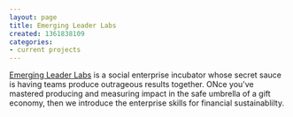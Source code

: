 ```yaml
---
layout: page
title: Emerging Leader Labs
created: 1361838109
categories:
- current projects
---
```

<p><a href="http://www.EmergingLeaderLabs.org">Emerging Leader Labs</a> is a social enterprise incubator whose secret sauce is having teams produce outrageous results together. ONce you've mastered producing and measuring impact in the safe umbrella of a gift economy, then we introduce the enterprise skills for financial sustainablilty.</p>
